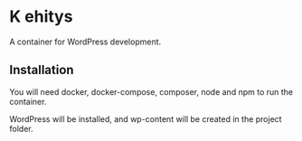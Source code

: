 # K ehitys
A container for WordPress development. 

## Installation
You will need docker, docker-compose, composer, node and npm to run the container.

WordPress will be installed, and wp-content will be created in the project folder.
